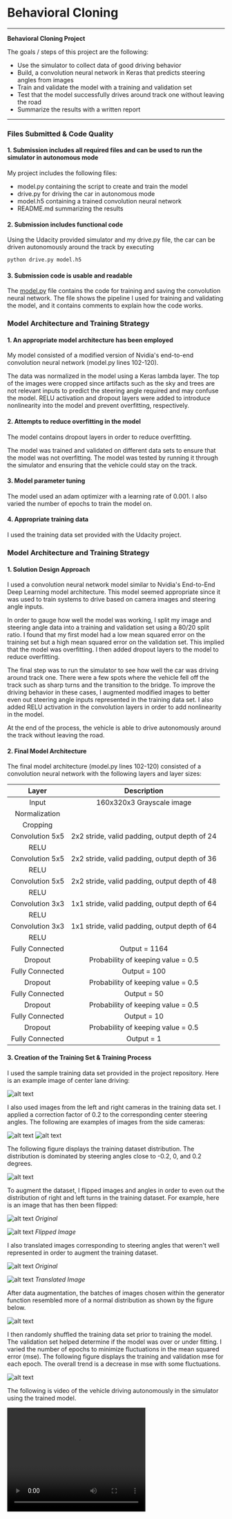 # **Behavioral Cloning** 
---

**Behavioral Cloning Project**

The goals / steps of this project are the following:
* Use the simulator to collect data of good driving behavior
* Build, a convolution neural network in Keras that predicts steering angles from images
* Train and validate the model with a training and validation set
* Test that the model successfully drives around track one without leaving the road
* Summarize the results with a written report


[//]: # (Image References)

[image1]: ./figures/center_2016_12_01_13_30_48_287.jpg "CenterImage"
[image2]: ./figures/left_2016_12_01_13_30_48_287.jpg "LeftImage"
[image3]: ./figures/right_2016_12_01_13_30_48_287.jpg "RightImage"
[image4]: ./figures/center_2016_12_01_13_30_48_287_flipped.jpg "CenterImageFlipped"
[image5]: ./figures/center_2016_12_01_13_30_48_287_translated.jpg "CenterImageTranslated"
[image6]: ./figures/Trainingdatasetdistrib.jpg "TrainingDataSetOriginal"
[image7]: ./figures/Trainingdatasetdistrib_augment_batch.jpg "TrainingDataSetAugmented"
[image8]: ./figures/mse.jpg "MSE"

<!---## Rubric Points
### Here I will consider the [rubric points](https://review.udacity.com/#!/rubrics/432/view) individually and describe how I addressed each point in my implementation.--->  

---
### Files Submitted & Code Quality

#### 1. Submission includes all required files and can be used to run the simulator in autonomous mode

My project includes the following files:
* model.py containing the script to create and train the model
* drive.py for driving the car in autonomous mode
* model.h5 containing a trained convolution neural network 
* README.md summarizing the results

#### 2. Submission includes functional code
Using the Udacity provided simulator and my drive.py file, the car can be driven autonomously around the track by executing 
```sh
python drive.py model.h5
```

#### 3. Submission code is usable and readable

The [model.py](https://github.com/anammy/CarND-Behavioral-Cloning-P3/blob/master/model.py) file contains the code for training and saving the convolution neural network. The file shows the pipeline I used for training and validating the model, and it contains comments to explain how the code works.

### Model Architecture and Training Strategy

#### 1. An appropriate model architecture has been employed

My model consisted of a modified version of Nvidia's end-to-end convolution neural network (model.py lines 102-120). 

The data was normalized in the model using a Keras lambda layer. The top of the images were cropped since artifacts such as the sky and trees are not relevant inputs to predict the steering angle required and may confuse the model. RELU activation and dropout layers were added to introduce nonlinearity into the model and prevent overfitting, respectively.

#### 2. Attempts to reduce overfitting in the model

The model contains dropout layers in order to reduce overfitting.

The model was trained and validated on different data sets to ensure that the model was not overfitting. The model was tested by running it through the simulator and ensuring that the vehicle could stay on the track.

#### 3. Model parameter tuning

The model used an adam optimizer with a learning rate of 0.001. I also varied the number of epochs to train the model on.

#### 4. Appropriate training data

I used the training data set provided with the Udacity project.

### Model Architecture and Training Strategy

#### 1. Solution Design Approach

I used a convolution neural network model similar to Nvidia's End-to-End Deep Learning model architecture. This model seemed appropriate since it was used to train systems to drive based on camera images and steering angle inputs.

In order to gauge how well the model was working, I split my image and steering angle data into a training and validation set using a 80/20 split ratio. I found that my first model had a low mean squared error on the training set but a high mean squared error on the validation set. This implied that the model was overfitting. I then added dropout layers to the model to reduce overfitting.

The final step was to run the simulator to see how well the car was driving around track one. There were a few spots where the vehicle fell off the track such as sharp turns and the transition to the bridge. To improve the driving behavior in these cases, I augmented modified images to better even out steering angle inputs represented in the training data set. I also added RELU activation in the convolution layers in order to add nonlinearity in the model.

At the end of the process, the vehicle is able to drive autonomously around the track without leaving the road.

#### 2. Final Model Architecture

The final model architecture (model.py lines 102-120) consisted of a convolution neural network with the following layers and layer sizes:

| Layer         		|     Description	        					| 
|:---------------------:|:---------------------------------------------:| 
| Input         		| 160x320x3 Grayscale image						|
| Normalization    		|											 	|
| Cropping		    	| 											 	|  
| Convolution 5x5    	| 2x2 stride, valid padding, output depth of 24	|
| RELU					|												|
| Convolution 5x5	    | 2x2 stride, valid padding, output depth of 36	|
| RELU					|         										|
| Convolution 5x5	    | 2x2 stride, valid padding, output depth of 48	|
| RELU					|         										|
| Convolution 3x3	    | 1x1 stride, valid padding, output depth of 64	|
| RELU					|         										|
| Convolution 3x3	    | 1x1 stride, valid padding, output depth of 64	|
| RELU					|         										|
| Fully Connected		| Output = 1164									|
| Dropout				| Probability of keeping value = 0.5			| 
| Fully Connected		| Output = 100									|
| Dropout				| Probability of keeping value = 0.5			|
| Fully Connected		| Output = 50									|
| Dropout				| Probability of keeping value = 0.5			|
| Fully Connected		| Output = 10									|
| Dropout				| Probability of keeping value = 0.5			|
| Fully Connected		| Output = 1									|  

#### 3. Creation of the Training Set & Training Process

I used the sample training data set provided in the project repository. Here is an example image of center lane driving:

![alt text][image1]

I also used images from the left and right cameras in the training data set. I applied a correction factor of 0.2 to the corresponding center steering angles. The following are examples of images from the side cameras:

![alt text][image2]
![alt text][image3]

The following figure displays the training dataset distribution. The distribution is dominated by steering angles close to -0.2, 0, and 0.2 degrees.

![alt text][image6]

To augment the dataset, I flipped images and angles in order to even out the distribution of right and left turns in the training dataset. For example, here is an image that has then been flipped:

![alt text][image1]
*Original*

![alt text][image4]
*Flipped Image*

I also translated images corresponding to steering angles that weren't well represented in order to augment the training dataset.

![alt text][image1]
*Original*

![alt text][image5]
*Translated Image*

After data augmentation, the batches of images chosen within the generator function resembled more of a normal distribution as shown by the figure below.

![alt text][image7]

I then randomly shuffled the training data set prior to training the model. The validation set helped determine if the model was over or under fitting. I varied the number of epochs to minimize fluctuations in the mean squared error (mse). The following figure displays the training and validation mse for each epoch. The overall trend is a decrease in mse with some fluctuations.

![alt text][image8]

The following is video of the vehicle driving autonomously in the simulator using the trained model.

<video width="320" height="240" controls>
  <source src="video.mp4" type="video/mp4">
</video>
